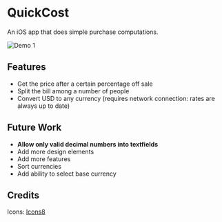 # QuickCost
An iOS app that does simple purchase computations.

![Demo 1](https://cloud.githubusercontent.com/assets/17633442/24126286/84dd5b80-0da3-11e7-9ce4-ccac9fe4ec48.gif)

## Features
- Get the price after a certain percentage off sale
- Split the bill among a number of people
- Convert USD to any currency (requires network connection: rates are always up to date)

## Future Work
- **Allow only valid decimal numbers into textfields**
- Add more design elements
- Add more features
- Sort currencies
- Add ability to select base currency

## Credits
Icons: [Icons8](https://icons8.com/)

